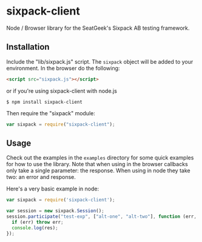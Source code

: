 # sixpack-client

Node / Browser library for the SeatGeek's Sixpack AB testing framework.

## Installation

Include the "lib/sixpack.js" script. The `sixpack` object will be added to your environment. In the browser do the following:

``` html
<script src="sixpack.js"></script>
```

or if you're using sixpack-client with node.js

	$ npm install sixpack-client

Then require the "sixpack" module:

``` javascript
var sixpack = require("sixpack-client");
```

## Usage

Check out the examples in the `examples` directory for some quick examples for how to use the library. Note that when using in the browser callbacks only take a single parameter: the response. When using in node they take two: an error and response.

Here's a very basic example in node:

```js
var sixpack = require('sixpack-client');

var session = new sixpack.Session();
session.participate("test-exp", ["alt-one", "alt-two"], function (err, res) {
  if (err) throw err;
  console.log(res);
});
```
